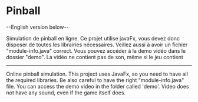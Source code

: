 # Pinball

--English version below--

Simulation de pinball en ligne. Ce projet utilise javaFx, vous devez donc disposer de toutes les librairies nécessaires. Veillez aussi à avoir un fichier "module-info.java" correct. Vous pouvez accéder à la demo vidéo dans le dossier "demo". La vidéo ne contient pas de son, même si le jeu contient 

----

Online pinball simulation. This project uses JavaFx, so you need to have all the required libraries. Be also careful to have the right "module-info.java" file. You can access the demo video in the folder called 'demo'. Video does not have any sound, even if the game itself does. 

